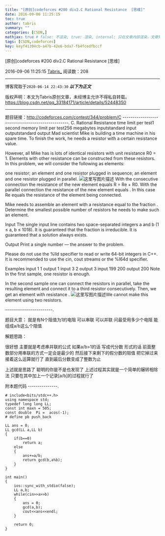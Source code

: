 ```yaml
---
title: "[原创]codeforces #200 div2.C Rational Resistance  [思维]"
date: 2016-09-06 11:25:15
toc: true
author: tabris
summary: ""
categories: [CSDN,]
mathjax: true # false: 不渲染, true: 渲染, internal: 只在文章内部渲染，文章列表中不渲染
tags: [CSDN,codeforces]
key: keyf41394cb-a47b-42e6-bda7-fb4fcedfbccf
---
```


[原创]codeforces #200 div2.C Rational Resistance  [思维]

2016-09-06 11:25:15  [Tabris_](https://me.csdn.net/qq_33184171) 阅读数：208

---

博客爬取于`2020-06-14 22:43:30`
***以下为正文***

版权声明：本文为Tabris原创文章，未经博主允许不得私自转载。
https://blog.csdn.net/qq_33184171/article/details/52448350

<!-- more -->

---

题目链接：http://codeforces.com/contest/344/problem/C
--------------------------------------------------.
C. Rational Resistance
time limit per test1 second
memory limit per test256 megabytes
inputstandard input
outputstandard output
Mad scientist Mike is building a time machine in his spare time. To finish the work, he needs a resistor with a certain resistance value.

However, all Mike has is lots of identical resistors with unit resistance R0 = 1. Elements with other resistance can be constructed from these resistors. In this problem, we will consider the following as elements:

one resistor;
an element and one resistor plugged in sequence;
an element and one resistor plugged in parallel.
![这里写图片描述](http://codeforces.com/predownloaded/da/e5/dae53ab4d8dc6e400a2df8ebfc649ea1a2c9799f.png)
With the consecutive connection the resistance of the new element equals R = Re + R0. With the parallel connection the resistance of the new element equals . In this case Re equals the resistance of the element being connected.

Mike needs to assemble an element with a resistance equal to the fraction . Determine the smallest possible number of resistors he needs to make such an element.

Input
The single input line contains two space-separated integers a and b (1 ≤ a, b ≤ 1018). It is guaranteed that the fraction  is irreducible. It is guaranteed that a solution always exists.

Output
Print a single number — the answer to the problem.

Please do not use the %lld specifier to read or write 64-bit integers in С++. It is recommended to use the cin, cout streams or the %I64d specifier.

Examples
input
1 1
output
1
input
3 2
output
3
input
199 200
output
200
Note
In the first sample, one resistor is enough.

In the second sample one can connect the resistors in parallel, take the resulting element and connect it to a third resistor consecutively. Then, we get an element with resistance . ![这里写图片描述](http://codeforces.com/predownloaded/20/9c/209cda9f2e2ee874408b963e4461169f0fc280fb.png)We cannot make this element using two resistors.

------------------------.

题目大意： 就是有N个阻值为1的电阻 可以串联 可以并联  问最受用多少个电阻 能组成a/b这么个阻值


解题思路：

很好想  主要就是考虑串并联的公式  如果a/b>1的话 写成代分数 形式的话 前面整数部分用串联的方式一定会是最少的   然后接下来剩下的假分数的阻值 把它掉过来  接着这么运算就行了  直到最后分数变成了整数为止

上述就是思路了 聪明的你是不是也发现了 上述过程其实就是一个简单的辗转相除法  只要在其中加上一个记录[a/b]的过程就行了


附本题代码
---------------.
```
# include<bits/stdc++.h>
using namespace std;
typedef long long LL;
const int maxn = 505;
const double  Pi =  acos(-1);
# define pb push_back

LL ans = 0;
LL gcd(LL a,LL b)
{
    if(b==0)
        return a;
    else
    {
        ans+=a/b;
        return gcd(b,a%b);
    }
}

int main()
{
    ios::sync_with_stdio(false);
    LL a,b;
    while(cin>>a>>b)
    {
        ans = 0;
        gcd(a,b);
        cout<<ans<<endl;
    }

    return 0;
}

```
